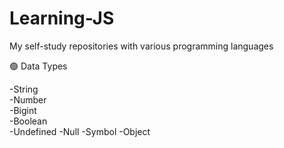 # Learning-JS
My self-study repositories with various programming languages

🟢 Data Types

-String  
-Number  
-Bigint  
-Boolean  
-Undefined
-Null
-Symbol
-Object
